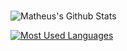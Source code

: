 <br>

![Matheus's Github Stats](https://github-readme-stats.vercel.app/api?username=Matthias-hrT&theme=radical)

[![Most Used Languages](https://github-readme-stats.vercel.app/api/top-langs/?username=Matthias-hrT&layout=compact&theme=radical&langs_count=10)](https://github.com/Matthias-hrT/github-readme-stats)
<br>

